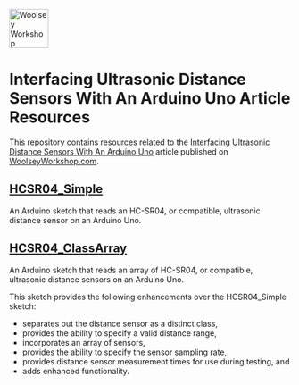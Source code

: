 <a href="https://www.woolseyworkshop.com"><img src="https://www.woolseyworkshop.com/wp-content/uploads/WWSLogoTitleLines.png" alt="Woolsey Workshop" height="70"></a>

# Interfacing Ultrasonic Distance Sensors With An Arduino Uno Article Resources
This repository contains resources related to the [Interfacing Ultrasonic Distance Sensors With An Arduino Uno](https://www.woolseyworkshop.com/2020/04/10/interfacing-ultrasonic-distance-sensors-with-an-arduino-uno/) article published on [WoolseyWorkshop.com](https://www.woolseyworkshop.com).

## [HCSR04_Simple](HCSR04_Simple)
An Arduino sketch that reads an HC-SR04, or compatible, ultrasonic distance sensor on an Arduino Uno.

## [HCSR04_ClassArray](HCSR04_ClassArray)
An Arduino sketch that reads an array of HC-SR04, or compatible, ultrasonic distance sensors on an Arduino Uno.

This sketch provides the following enhancements over the HCSR04_Simple sketch:
* separates out the distance sensor as a distinct class,
* provides the ability to specify a valid distance range,
* incorporates an array of sensors,
* provides the ability to specify the sensor sampling rate,
* provides distance sensor measurement times for use during testing, and
* adds enhanced functionality.
